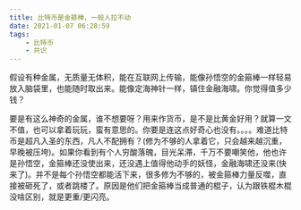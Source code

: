 ```yaml
---
title: 比特币是金箍棒，一般人拉不动
date: 2021-01-07 06:28:59
tags:
    - 比特币
    - 共识
---
```

假设有种金属，无质量无体积，能在互联网上传输，能像孙悟空的金箍棒一样轻易放入脑袋里，也能随时取出来。能像定海神针一样，镇住金融海啸。你觉得值多少钱？

要是有这么神奇的金属，谁不想要呀？用来作货币，是不是比黄金好用？就算一文不值，也可以拿着玩玩，蛮有意思的。你要是连这点好奇心也没有。。。。难道比特币是超凡入圣的东西，凡人不配拥有？(修为不够的人拿着它，只会越来越沉重，早晚被压垮)。如果你看到有个人穷酸落魄，目光呆滞，千万不要嘲笑他，他也许是孙悟空，金箍棒还没使出来，还没遇上值得他动手的妖怪，金融海啸还没来(快来了)。并不是每个孙悟空都能活下来，很多修为不够的，被金箍棒力量反噬，直接被砸死了，或者跳楼了。原因是他们把金箍棒当成普通的棍子，认为跟铁棍木棍没啥区别，就是更重/更闪亮。